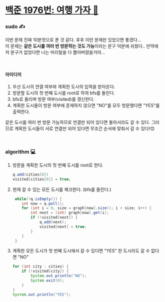 # [백준 1976번: 여행 가자 🧳](https://www.acmicpc.net/problem/1976)

### sudo ✍
이번 문제 진짜 10분컷으로 푼 것 같다. 후후 이런 문제만 있었으면 좋겠다...  
이 문제는 **같은 도시를 여러 번 방문하는 것도 가능**이라는 문구 덕분에 쉬웠다.. 만약에 저 문구가 없었다면 나는 머리털을 다 뽑아버렸을거야...

<br/>

#### 아이디어
1. 우선 도시의 연결 여부와 계획한 도시의 입력을 받아온다.
2. 방문할 도시의 첫 번째 도시를 root로 하여 bfs를 돌린다.
3. bfs로 돌리며 방문 여부(visited)를 갱신한다.
4. 계획한 도시들이 방문 여부에 존재하지 않으면 "NO"를 모두 방문했다면 "YES"를 출력한다.  

같은 도시를 여러 번 방문 가능하므로 연결만 되어 있다면 돌아서라도 갈 수 있다. 그러므로 계획한 도시들이 서로 연결만 되어 있다면 무조건 순서에 맞춰서 갈 수 있다!😊 

<br/>

### algorithm 💻  
1. 방문을 계획한 도시의 첫 번째 도시를 root로 한다.
    ```java
    q.add(cities[0])
    visited[cities[0]] = true;
    ```

2. 현재 갈 수 있는 모든 도시를 체크한다. (bfs를 돌린다.)  
    ``` java
     while(!q.isEmpty()) {
        int now = q.poll();
        for (int i = 0, size = graph[now].size(); i < size; i++) {
            int next = (int) graph[now].get(i);
            if (!visited[next]) {
                q.add(next);
                visited[next] = true;
            }
        }
     }
    ```

3. 계획한 모든 도시가 첫 번째 도시에서 갈 수 있다면 "YES"
    한 도시라도 갈 수 없다면 "NO"  
    ```java
    for (int city : cities) {
        if (!visited[city]) {
            System.out.println("NO");
            System.exit(0);
        }
    }
    System.out.println("YES");
    ```